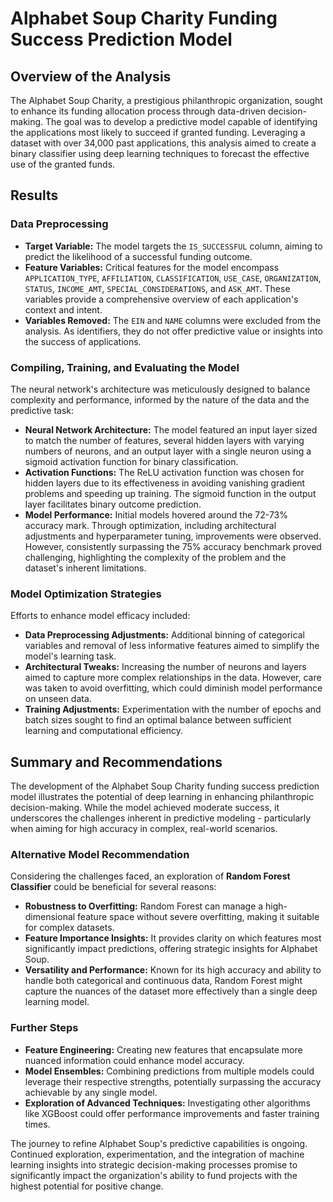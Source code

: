 # Alphabet Soup Charity Funding Success Prediction Model

## Overview of the Analysis

The Alphabet Soup Charity, a prestigious philanthropic organization, sought to enhance its funding allocation process through data-driven decision-making. The goal was to develop a predictive model capable of identifying the applications most likely to succeed if granted funding. Leveraging a dataset with over 34,000 past applications, this analysis aimed to create a binary classifier using deep learning techniques to forecast the effective use of the granted funds.

## Results

### Data Preprocessing

- **Target Variable:** The model targets the `IS_SUCCESSFUL` column, aiming to predict the likelihood of a successful funding outcome.
- **Feature Variables:** Critical features for the model encompass `APPLICATION_TYPE`, `AFFILIATION`, `CLASSIFICATION`, `USE_CASE`, `ORGANIZATION`, `STATUS`, `INCOME_AMT`, `SPECIAL_CONSIDERATIONS`, and `ASK_AMT`. These variables provide a comprehensive overview of each application's context and intent.
- **Variables Removed:** The `EIN` and `NAME` columns were excluded from the analysis. As identifiers, they do not offer predictive value or insights into the success of applications.

### Compiling, Training, and Evaluating the Model

The neural network's architecture was meticulously designed to balance complexity and performance, informed by the nature of the data and the predictive task:

- **Neural Network Architecture:** The model featured an input layer sized to match the number of features, several hidden layers with varying numbers of neurons, and an output layer with a single neuron using a sigmoid activation function for binary classification.
- **Activation Functions:** The ReLU activation function was chosen for hidden layers due to its effectiveness in avoiding vanishing gradient problems and speeding up training. The sigmoid function in the output layer facilitates binary outcome prediction.
- **Model Performance:** Initial models hovered around the 72-73% accuracy mark. Through optimization, including architectural adjustments and hyperparameter tuning, improvements were observed. However, consistently surpassing the 75% accuracy benchmark proved challenging, highlighting the complexity of the problem and the dataset's inherent limitations.

### Model Optimization Strategies

Efforts to enhance model efficacy included:

- **Data Preprocessing Adjustments:** Additional binning of categorical variables and removal of less informative features aimed to simplify the model's learning task.
- **Architectural Tweaks:** Increasing the number of neurons and layers aimed to capture more complex relationships in the data. However, care was taken to avoid overfitting, which could diminish model performance on unseen data.
- **Training Adjustments:** Experimentation with the number of epochs and batch sizes sought to find an optimal balance between sufficient learning and computational efficiency.

## Summary and Recommendations

The development of the Alphabet Soup Charity funding success prediction model illustrates the potential of deep learning in enhancing philanthropic decision-making. While the model achieved moderate success, it underscores the challenges inherent in predictive modeling - particularly when aiming for high accuracy in complex, real-world scenarios.

### Alternative Model Recommendation

Considering the challenges faced, an exploration of **Random Forest Classifier** could be beneficial for several reasons:

- **Robustness to Overfitting:** Random Forest can manage a high-dimensional feature space without severe overfitting, making it suitable for complex datasets.
- **Feature Importance Insights:** It provides clarity on which features most significantly impact predictions, offering strategic insights for Alphabet Soup.
- **Versatility and Performance:** Known for its high accuracy and ability to handle both categorical and continuous data, Random Forest might capture the nuances of the dataset more effectively than a single deep learning model.

### Further Steps

- **Feature Engineering:** Creating new features that encapsulate more nuanced information could enhance model accuracy.
- **Model Ensembles:** Combining predictions from multiple models could leverage their respective strengths, potentially surpassing the accuracy achievable by any single model.
- **Exploration of Advanced Techniques:** Investigating other algorithms like XGBoost could offer performance improvements and faster training times.

The journey to refine Alphabet Soup's predictive capabilities is ongoing. Continued exploration, experimentation, and the integration of machine learning insights into strategic decision-making processes promise to significantly impact the organization's ability to fund projects with the highest potential for positive change.

